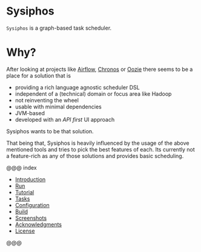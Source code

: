 Sysiphos
========

`Sysiphos` is a graph-based task scheduler.

# Why?

After looking at projects like 
[Airflow](https://airflow.incubator.apache.org),
[Chronos](https://mesos.github.io/chronos)
or [Oozie](https://oozie.apache.org/)
there seems to be a place for a solution that is 

* providing a rich language agnostic scheduler DSL
* independent of a (technical) domain or focus area like Hadoop
* not reinventing the wheel
* usable with minimal dependencies
* JVM-based
* developed with an _API first_ UI approach

Sysiphos wants to be that solution.

That being that, Sysiphos is heavily influenced by the usage of the above mentioned tools and 
tries to pick the best features of each. Its currently not a feature-rich as any of those solutions and 
provides basic scheduling.

@@@ index

* [Introduction](intro.md)
* [Run](run.md)
* [Tutorial](tutorial.md)
* [Tasks](tasks.md)
* [Configuration](configuration.md)
* [Build](build.md)
* [Screenshots](screenshots.md)
* [Acknowledgments](acknowledgments.md)
* [License](license.md)


@@@